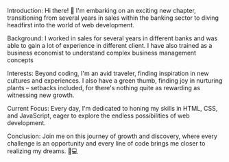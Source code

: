 
Introduction:
Hi there! 👋 I'm embarking on an exciting new chapter, transitioning from several years in sales within the banking sector to diving headfirst into the world of web development.

Background:
I worked in sales for several years in different banks and was able to gain a lot of experience in different client. I have also trained as a business economist to understand complex business management concepts

Interests:
Beyond coding, I'm an avid traveler, finding inspiration in new cultures and experiences. I also have a green thumb, finding joy in nurturing plants – setbacks included, for there's nothing quite as rewarding as witnessing new growth.

Current Focus:
Every day, I'm dedicated to honing my skills in HTML, CSS, and JavaScript, eager to explore the endless possibilities of web development.

Conclusion:
Join me on this journey of growth and discovery, where every challenge is an opportunity and every line of code brings me closer to realizing my dreams. 🌱💻 

